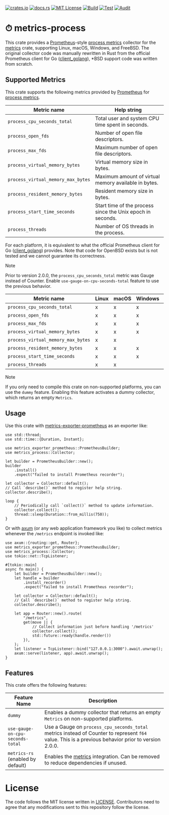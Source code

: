 [![crates.io](https://img.shields.io/crates/v/metrics-process.svg)](https://crates.io/crates/metrics-process)
[![docs.rs](https://docs.rs/metrics-process/badge.svg)](https://docs.rs/metrics-process)
[![MIT License](https://img.shields.io/badge/license-MIT-blue.svg)](./LICENSE)
[![Build](https://github.com/lambdalisue/rs-metrics-process/actions/workflows/build.yml/badge.svg)](https://github.com/lambdalisue/rs-metrics-process/actions/workflows/build.yml)
[![Test](https://github.com/lambdalisue/rs-metrics-process/actions/workflows/test.yml/badge.svg)](https://github.com/lambdalisue/rs-metrics-process/actions/workflows/test.yml)
[![Audit](https://github.com/lambdalisue/rs-metrics-process/actions/workflows/audit.yml/badge.svg)](https://github.com/lambdalisue/rs-metrics-process/actions/workflows/audit.yml)

# ⏱ metrics-process

This crate provides a [Prometheus]-style [process metrics] collector for the
[metrics] crate, supporting Linux, macOS, Windows, and FreeBSD. The original
collector code was manually rewritten in Rust from the official Prometheus
client for Go ([client_golang]), \*BSD support code was written from scratch.

[Prometheus]: https://prometheus.io/
[process metrics]: https://prometheus.io/docs/instrumenting/writing_clientlibs/#process-metrics
[metrics]: https://crates.io/crates/metrics

## Supported Metrics

This crate supports the following metrics provided by [Prometheus] for
[process metrics].

| Metric name                        | Help string                                                |
| ---------------------------------- | ---------------------------------------------------------- |
| `process_cpu_seconds_total`        | Total user and system CPU time spent in seconds.           |
| `process_open_fds`                 | Number of open file descriptors.                           |
| `process_max_fds`                  | Maximum number of open file descriptors.                   |
| `process_virtual_memory_bytes`     | Virtual memory size in bytes.                              |
| `process_virtual_memory_max_bytes` | Maximum amount of virtual memory available in bytes.       |
| `process_resident_memory_bytes`    | Resident memory size in bytes.                             |
| `process_start_time_seconds`       | Start time of the process since the Unix epoch in seconds. |
| `process_threads`                  | Number of OS threads in the process.                       |

For each platform, it is equivalent to what the official Prometheus client for
Go ([client_golang]) provides. Note that code for OpenBSD exists but is not
tested and we cannot guarantee its correctness.

> [!NOTE]
>
> Prior to version 2.0.0, the `process_cpu_seconds_total` metric was Gauge
> instead of Counter. Enable `use-gauge-on-cpu-seconds-total` feature to use the
> previous behavior.

| Metric name                        | Linux | macOS | Windows | FreeBSD | (OpenBSD) |
| ---------------------------------- | ----- | ----- | ------- | ------- | --------- |
| `process_cpu_seconds_total`        | x     | x     | x       | x       | x         |
| `process_open_fds`                 | x     | x     | x       | x       |           |
| `process_max_fds`                  | x     | x     | x       | x       | x         |
| `process_virtual_memory_bytes`     | x     | x     | x       | x       |           |
| `process_virtual_memory_max_bytes` | x     | x     |         | x       |           |
| `process_resident_memory_bytes`    | x     | x     | x       | x       | x         |
| `process_start_time_seconds`       | x     | x     | x       | x       | x         |
| `process_threads`                  | x     | x     |         | x       |           |

> [!NOTE]
>
> If you only need to compile this crate on non-supported platforms, you can use
> the `dummy` feature. Enabling this feature activates a dummy collector, which
> returns an empty `Metrics`.

[client_golang]: https://github.com/prometheus/client_golang

## Usage

Use this crate with [metrics-exporter-prometheus] as an exporter like:

[metrics-exporter-prometheus]: https://crates.io/crates/metrics-exporter-prometheus

```rust,no_run
use std::thread;
use std::time::{Duration, Instant};

use metrics_exporter_prometheus::PrometheusBuilder;
use metrics_process::Collector;

let builder = PrometheusBuilder::new();
builder
    .install()
    .expect("failed to install Prometheus recorder");

let collector = Collector::default();
// Call `describe()` method to register help string.
collector.describe();

loop {
    // Periodically call `collect()` method to update information.
    collector.collect();
    thread::sleep(Duration::from_millis(750));
}
```

Or with [axum] (or any web application framework you like) to collect metrics
whenever the `/metrics` endpoint is invoked like:

[axum]: https://crates.io/crates/axum

```rust,no_run
use axum::{routing::get, Router};
use metrics_exporter_prometheus::PrometheusBuilder;
use metrics_process::Collector;
use tokio::net::TcpListener;

#[tokio::main]
async fn main() {
    let builder = PrometheusBuilder::new();
    let handle = builder
        .install_recorder()
        .expect("failed to install Prometheus recorder");

    let collector = Collector::default();
    // Call `describe()` method to register help string.
    collector.describe();

    let app = Router::new().route(
        "/metrics",
        get(move || {
            // Collect information just before handling '/metrics'
            collector.collect();
            std::future::ready(handle.render())
        }),
    );
    let listener = TcpListener::bind("127.0.0.1:3000").await.unwrap();
    axum::serve(listener, app).await.unwrap();
}
```

## Features

This crate offers the following features:

| Feature Name                      | Description                                                                                                                                         |
| --------------------------------- | --------------------------------------------------------------------------------------------------------------------------------------------------- |
| `dummy`                           | Enables a dummy collector that returns an empty `Metrics` on non-supported platforms.                                                               |
| `use-gauge-on-cpu-seconds-total`  | Use a Gauge on `process_cpu_seconds_total` metrics instead of Counter to represent `f64` value. This is a previous behavior prior to version 2.0.0. |
| `metrics-rs` (enabled by default) | Enables the [metrics] integration. Can be removed to reduce dependencies if unused.

# License

The code follows the MIT license written in [LICENSE](./LICENSE). Contributors
need to agree that any modifications sent to this repository follow the license.

